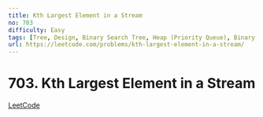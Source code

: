 ```yaml
---
title: Kth Largest Element in a Stream
no: 703
difficulty: Easy
tags: [Tree, Design, Binary Search Tree, Heap (Priority Queue), Binary Tree, Data Stream]
url: https://leetcode.com/problems/kth-largest-element-in-a-stream/
---
```


# 703. Kth Largest Element in a Stream

[LeetCode](https://leetcode.com/problems/kth-largest-element-in-a-stream/)
